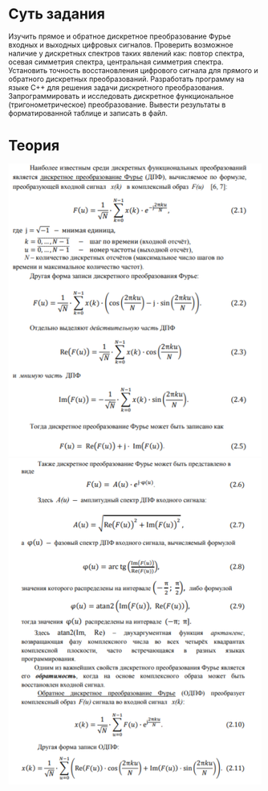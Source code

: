 # Суть задания
Изучить прямое и обратное дискретное преобразование Фурье входных и выходных цифровых сигналов. Проверить возможное наличие у дискретных спектров таких явлений как: повтор спектра, осевая симметрия спектра, центральная симметрия спектра. Установить точность восстановления цифрового сигнала для прямого и обратного дискретных преобразований. Разработать программу на языке С++ для решения задачи дискретного преобразования. Запрограммировать и исследовать дискретное функциональное (тригонометрическое) преобразование. Вывести результаты в форматированной таблице и записать в файл.
# Теория
![t1](theory1.png)
![t2](theory2.png)
